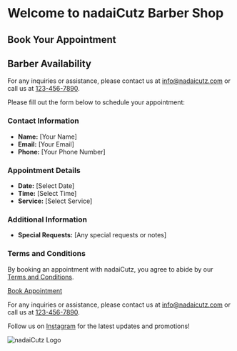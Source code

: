 # Welcome to nadaiCutz Barber Shop

## Book Your Appointment

## Barber Availability


For any inquiries or assistance, please contact us at [info@nadaicutz.com](mailto:info@nadaicutz.com) or call us at [123-456-7890](tel:123-456-7890).

Please fill out the form below to schedule your appointment:

### Contact Information
- **Name:** [Your Name]
- **Email:** [Your Email]
- **Phone:** [Your Phone Number]

### Appointment Details
- **Date:** [Select Date]
- **Time:** [Select Time]
- **Service:** [Select Service]

### Additional Information
- **Special Requests:** [Any special requests or notes]

### Terms and Conditions
By booking an appointment with nadaiCutz, you agree to abide by our [Terms and Conditions](#).

[Book Appointment](#)

For any inquiries or assistance, please contact us at [info@nadaicutz.com](mailto:info@nadaicutz.com) or call us at [123-456-7890](tel:123-456-7890).

Follow us on [Instagram](https://www.instagram.com/nadaicutz/) for the latest updates and promotions!

![nadaiCutz Logo](logo.png)

